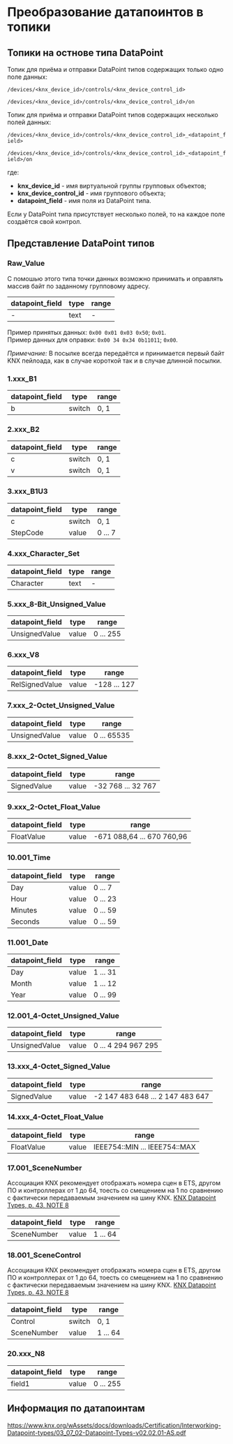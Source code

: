 # Преобразование датапоинтов в топики

## Топики на остнове типа DataPoint

Топик для приёма и отправки DataPoint типов содержащих только одно поле данных:

`/devices/<knx_device_id>/controls/<knx_device_control_id>`

`/devices/<knx_device_id>/controls/<knx_device_control_id>/on`

Топик для приёма и отправки DataPoint типов содержащих несколько полей данных:

`/devices/<knx_device_id>/controls/<knx_device_control_id>_<datapoint_field>`

`/devices/<knx_device_id>/controls/<knx_device_control_id>_<datapoint_field>/on`

где:
* **knx_device_id** - имя виртуальной группы групповых объектов;
* **knx_device_control_id** - имя группового объекта;
* **datapoint_field** - имя поля из DataPoint типа.

Если у DataPoint типа присутствует несколько полей, то на каждое поле создаётся свой контрол. 

## Представление DataPoint типов

### Raw_Value

С помошью этого типа точки данных возможно принимать и оправлять массив байт по заданному групповому адресу. 

| datapoint_field | type | range |
| ---- | ---- | ----|
| - | text | - |

Пример принятых данных:   `0x00 0x01 0x03 0x50`; `0x01`.    
Пример данных для оправки: `0x00 34 0x34 0b11011`; `0x00`.

*Примечание:* В посылке всегда передаётся и принимается первый байт KNX пейлоада, как в случае короткой 
так и в случае длинной посылки.

### 1.xxx_B1

| datapoint_field | type | range |
| ---- | ---- | ----|
| b | switch | 0, 1 |

### 2.xxx_B2

| datapoint_field | type | range |
| ---- | ---- | ----|
| c | switch | 0, 1 |
| v | switch | 0, 1 |

### 3.xxx_B1U3

| datapoint_field | type   | range   |
|-----------------|--------|---------|
| c               | switch | 0, 1    |
| StepCode        | value  | 0 ... 7 |

### 4.xxx_Character_Set

| datapoint_field | type | range |
|-------------|------|---|
| Character | text | - |

### 5.xxx_8-Bit_Unsigned_Value

| datapoint_field | type | range |
| ---- | ---- | ----|
| UnsignedValue | value | 0 ... 255 |

### 6.xxx_V8

| datapoint_field | type | range |
| ---- | ---- | ----|
| RelSignedValue | value | -128 ... 127 |

### 7.xxx_2-Octet_Unsigned_Value

| datapoint_field | type | range |
| ---- | ---- | ----|
| UnsignedValue | value | 0 ... 65535 |

### 8.xxx_2-Octet_Signed_Value

| datapoint_field | type | range              |
|-----------------| ---- |--------------------|
| SignedValue     | value | -32 768 ... 32 767 |

### 9.xxx_2-Octet_Float_Value

| datapoint_field | type | range |
| ---- | ---- | ----|
| FloatValue | value | -671 088,64 ... 670 760,96 |

### 10.001_Time

| datapoint_field | type  | range    |
|-----------------|-------|----------|
| Day             | value | 0 ... 7  |
| Hour            | value | 0 ... 23 |
| Minutes         | value | 0 ... 59 |
| Seconds         | value | 0 ... 59 |

### 11.001_Date

| datapoint_field | type  | range    |
|-----------------|-------|----------|
| Day             | value | 1 ... 31 |
| Month           | value | 1 ... 12 |
| Year            | value | 0 ... 99 |

### 12.001_4-Octet_Unsigned_Value

| datapoint_field | type | range |
| ---- | ---- | ----|
| UnsignedValue | value | 0 ... 4 294 967 295 |

### 13.xxx_4-Octet_Signed_Value

| datapoint_field | type | range                             |
|-----------------| ---- |-----------------------------------|
| SignedValue     | value | -2 147 483 648  ... 2 147 483 647 |

### 14.xxx_4-Octet_Float_Value

| datapoint_field | type | range                         |
| ---- | ---- |-------------------------------|
| FloatValue | value | IEEE754::MIN ... IEEE754::MAX |

### 17.001_SceneNumber

Ассоциация KNX рекомендует отображать номера сцен в ETS, другом ПО и контроллерах от 1 до 64, 
тоесть со смещением на 1 по сравнению с фактически передаваемым значением на шину KNX. [KNX Datapoint Types, p. 43, NOTE 8](https://www.knx.org/wAssets/docs/downloads/Certification/Interworking-Datapoint-types/03_07_02-Datapoint-Types-v02.02.01-AS.pdf)  

| datapoint_field | type  | range    |
|-----------------|-------|----------|
| SceneNumber     | value | 1 ... 64 |

### 18.001_SceneControl

Ассоциация KNX рекомендует отображать номера сцен в ETS, другом ПО и контроллерах от 1 до 64,
тоесть со смещением на 1 по сравнению с фактически передаваемым значением на шину KNX. [KNX Datapoint Types, p. 43, NOTE 8](https://www.knx.org/wAssets/docs/downloads/Certification/Interworking-Datapoint-types/03_07_02-Datapoint-Types-v02.02.01-AS.pdf)

| datapoint_field | type    | range    |
|-----------------|---------|----------|
| Control         | switch  | 0, 1 |
| SceneNumber     | value   | 1 ... 64 |

### 20.xxx_N8

| datapoint_field | type | range |
|-----------------| ---- | ----|
| field1          | value | 0 ... 255 |

## Информация по датапоинтам
<https://www.knx.org/wAssets/docs/downloads/Certification/Interworking-Datapoint-types/03_07_02-Datapoint-Types-v02.02.01-AS.pdf>